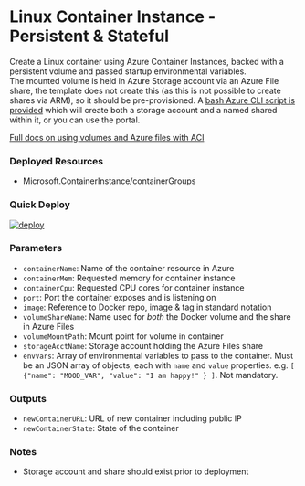 # Linux Container Instance - Persistent & Stateful
Create a Linux container using Azure Container Instances, backed with a persistent volume and passed startup environmental variables.  
The mounted volume is held in Azure Storage account via an Azure File share, the template does not create this (as this is not possible to create shares via ARM), so it should be pre-provisioned. A [bash Azure CLI script is provided](create-share.sh) which will create both a storage account and a named shared within it, or you can use the portal.

[Full docs on using volumes and Azure files with ACI](https://docs.microsoft.com/en-gb/azure/container-instances/container-instances-mounting-azure-files-volume)

### Deployed Resources
- Microsoft.ContainerInstance/containerGroups

### Quick Deploy
[![deploy](https://raw.githubusercontent.com/benc-uk/azure-arm/master/etc/azuredeploy.png)](https://portal.azure.com/#create/Microsoft.Template/uri/https%3A%2F%2Fraw.githubusercontent.com%2Fbenc-uk%2Fazure-arm%2Fmaster%2Fcontainer-instances%2Fstateful-container%2Fazuredeploy.json)  

### Parameters
- `containerName`: Name of the container resource in Azure
- `containerMem`: Requested memory for container instance
- `containerCpu`: Requested CPU cores for container instance
- `port`: Port the container exposes and is listening on
- `image`: Reference to Docker repo, image & tag in standard notation
- `volumeShareName`: Name used for *both* the Docker volume and the share in Azure Files
- `volumeMountPath`: Mount point for volume in container
- `storageAcctName`: Storage account holding the Azure Files share
- `envVars`: Array of environmental variables to pass to the container. Must be an JSON array of objects, each with `name` and `value` properties. e.g. `[ {"name": "MOOD_VAR", "value": "I am happy!" } ]`. Not mandatory.

### Outputs
- `newContainerURL`: URL of new container including public IP
- `newContainerState`: State of the container

### Notes

- Storage account and share should exist prior to deployment
